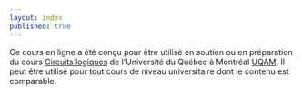 ```yaml
---
layout: index
published: true
---
```


Ce cours en ligne a été conçu pour être utilisé en soutien ou en préparation du cours [Circuits logiques](https://etudier.uqam.ca/cours?sigle=MIC1065) de l'Université du Québec à Montréal [UQAM](https://uqam.ca/). Il peut être utilisé pour tout cours de niveau universitaire dont le contenu est comparable.
